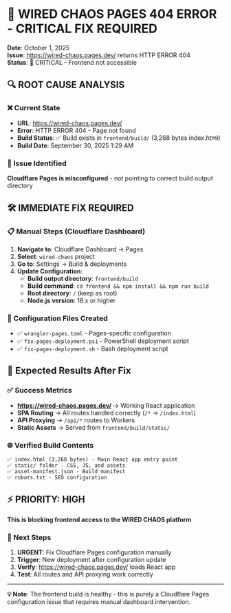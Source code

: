 # 🚨 WIRED CHAOS PAGES 404 ERROR - CRITICAL FIX REQUIRED

**Date**: October 1, 2025  
**Issue**: https://wired-chaos.pages.dev/ returns HTTP ERROR 404  
**Status**: 🔴 CRITICAL - Frontend not accessible  

## 🔍 ROOT CAUSE ANALYSIS

### ❌ Current State
- **URL**: https://wired-chaos.pages.dev/
- **Error**: HTTP ERROR 404 - Page not found
- **Build Status**: ✅ Build exists in `frontend/build/` (3,268 bytes index.html)
- **Build Date**: September 30, 2025 1:29 AM

### 🎯 Issue Identified
**Cloudflare Pages is misconfigured** - not pointing to correct build output directory

## 🛠️ IMMEDIATE FIX REQUIRED

### 📋 Manual Steps (Cloudflare Dashboard)
1. **Navigate to**: Cloudflare Dashboard → Pages
2. **Select**: `wired-chaos` project  
3. **Go to**: Settings → Build & deployments
4. **Update Configuration**:
   - **Build output directory**: `frontend/build`
   - **Build command**: `cd frontend && npm install && npm run build`
   - **Root directory**: `/` (keep as root)
   - **Node.js version**: 18.x or higher

### 🔧 Configuration Files Created
- ✅ `wrangler-pages.toml` - Pages-specific configuration
- ✅ `fix-pages-deployment.ps1` - PowerShell deployment script
- ✅ `fix-pages-deployment.sh` - Bash deployment script

## 🎯 Expected Results After Fix

### ✅ Success Metrics
- **https://wired-chaos.pages.dev/** → Working React application
- **SPA Routing** → All routes handled correctly (`/*` → `/index.html`)
- **API Proxying** → `/api/*` routes to Workers
- **Static Assets** → Served from `frontend/build/static/`

### 🌐 Verified Build Contents
```
✅ index.html (3,268 bytes) - Main React app entry point
✅ static/ folder - CSS, JS, and assets
✅ asset-manifest.json - Build manifest
✅ robots.txt - SEO configuration
```

## ⚡ PRIORITY: HIGH
**This is blocking frontend access to the WIRED CHAOS platform**

### 🚀 Next Steps
1. **URGENT**: Fix Cloudflare Pages configuration manually
2. **Trigger**: New deployment after configuration update
3. **Verify**: https://wired-chaos.pages.dev/ loads React app
4. **Test**: All routes and API proxying work correctly

---

**💡 Note**: The frontend build is healthy - this is purely a Cloudflare Pages configuration issue that requires manual dashboard intervention.